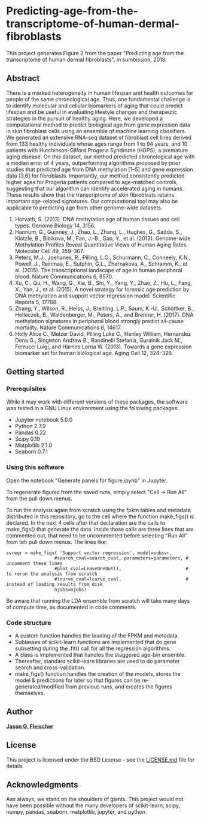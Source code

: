# Predicting-age-from-the-transcriptome-of-human-dermal-fibroblasts

This project generates Figure 2 from the paper "Predicting age from the transcriptome of human dermal fibroblasts", in sumbission, 2018.

## Abstract
There is a marked heterogeneity in human lifespan and health outcomes for people of the same chronological age. Thus, one fundamental challenge is to identify molecular and cellular biomarkers of aging that could predict lifespan and be useful in evaluating lifestyle changes and therapeutic strategies in the pursuit of healthy aging. Here, we developed a computational method to predict biological age from gene expression data in skin fibroblast cells using an ensemble of machine learning classifiers. We generated an extensive RNA-seq dataset of fibroblast cell lines derived from 133 healthy individuals whose ages range from 1 to 94 years, and 10 patients with Hutchinson-Gilford Progeria Syndrome (HGPS), a premature aging disease. On this dataset, our method predicted chronological age with a median error of 4 years, outperforming algorithms proposed by prior studies that predicted age from DNA methylation [1–5] and gene expression data [3,6] for fibroblasts. Importantly, our method consistently predicted higher ages for Progeria patients compared to age-matched controls, suggesting that our algorithm can identify accelerated aging in humans. These results show that the transcriptome of skin fibroblasts retains important age-related signatures. Our computational tool may also be applicable to predicting age from other genome-wide datasets.

1.    Horvath, S. (2013). DNA methylation age of human tissues and cell types. Genome Biology 14, 3156.
2.    Hannum, G., Guinney, J., Zhao, L., Zhang, L., Hughes, G., Sadda, S., Klotzle, B., Bibikova, M., Fan, J.-B., Gao, Y., et al. (2013). Genome-wide Methylation Profiles Reveal Quantitative Views of Human Aging Rates. Molecular Cell 49, 359–367.
3.    Peters, M.J., Joehanes, R., Pilling, L.C., Schurmann, C., Conneely, K.N., Powell, J., Reinmaa, E., Sutphin, G.L., Zhernakova, A., Schramm, K., et al. (2015). The transcriptional landscape of age in human peripheral blood. Nature Communications 6, 8570.
4.    Xu, C., Qu, H., Wang, G., Xie, B., Shi, Y., Yang, Y., Zhao, Z., Hu, L., Fang, X., Yan, J., et al. (2015). A novel strategy for forensic age prediction by DNA methylation and support vector regression model. Scientific Reports 5, 17788.
5.    Zhang, Y., Wilson, R., Heiss, J., Breitling, L.P., Saum, K.-U., Schöttker, B., Holleczek, B., Waldenberger, M., Peters, A., and Brenner, H. (2017). DNA methylation signatures in peripheral blood strongly predict all-cause mortality. Nature Communications 8, 14617.
6.    Holly Alice C., Melzer David, Pilling Luke C., Henley William, Hernandez Dena G., Singleton Andrew B., Bandinelli Stefania, Guralnik Jack M., Ferrucci Luigi, and Harries Lorna W. (2013). Towards a gene expression biomarker set for human biological age. Aging Cell 12, 324–326.


## Getting started

### Prerequisites

While it may work with different versions of these packages, the software was tested in a GNU Linux environment using the following packages:

* Jupyter notebook 5.0.0
* Python 2.7.9
* Pandas 0.22
* Scipy 0.19
* Matplotlib 2.1.0
* Seaborn 0.7.1


### Using this software

Open the notebook "Generate panels for figure.ipynb" in Jupyter.

To regenerate figures from the saved runs, simply select "Cell -> Run All" from the pull down menus.

To run the analysis again from scratch using the fpkm tables and metadata distributed in this repository, go to the cell where the function make_figs() is declared.  In the next 4 cells after that declaration are the calls to make_figs() that generate the data.  Inside those calls are three lines that are commented out, that need to be uncommented before selecting "Run All" from teh pull down menus.  The lines like:

```
svregr = make_figs( 'Support vector regression', model=subsvr,
                  #search_cval=search_cval, parameters=parameters, # uncomment these lines
                  #plot_cval=LeaveOneOut(),                        # to rerun the analysis from scratch
                  #lcurve_cval=lcurve_cval,                        # instead of loading results from disk
                  njobs=njobs)   
```

Be aware that running the LDA ensemble from scratch will take many days of compute time, as documented in code comments.

### Code structure

* A custom function handles the loading of the FPKM and metadata.
* Sublasses of scikit-learn functions are implemented that do gene subsetting during the .fit() call for all the regression algorithms.
* A class is implemented that handles the staggered age-bin ensenble.
* Thereafter, standard scikit-learn libraries are used to do parameter search and cross-validation.
* make_figs() function handles the creation of the models, stores the model & predictions for later so that figures can be re-generated/modified from previous runs, and creates the figures themselves.   


## Author

[**Jason G. Fleischer**](https://github.com/jasongfleischer)

## License

This project is licensed under the BSD License - see the [LICENSE.md](LICENSE.md) file for details

## Acknowledgments

Aas always, we stand on the shoulders of giants.  This project would not have been possible without the  many developers of scikit-learn, scipy, numpy, pandas, seaborn, matplotlib, jupyter, and python.


